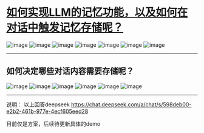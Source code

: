 # [如何实现LLM的记忆功能，以及如何在对话中触发记忆存储呢？](https://github.com/QiYongchuan/MyGitBlog/issues/114)

![image](https://github.com/user-attachments/assets/721a616f-22a5-4bb4-8ade-e76b688b13f1)
![image](https://github.com/user-attachments/assets/bee12415-b956-4bfc-8241-205ab7035637)
![image](https://github.com/user-attachments/assets/2296a21c-d21f-43fe-8aaf-628ab8f2e02d)
![image](https://github.com/user-attachments/assets/cb875963-7d48-49d2-924b-447aab45b292)
![image](https://github.com/user-attachments/assets/8064392c-bb63-422f-8f0b-e5e7891b2ba2)
![image](https://github.com/user-attachments/assets/1ffaeebf-b406-4f54-87bf-fe7dcfc7ad12)
![image](https://github.com/user-attachments/assets/4a0ed97d-d6d6-4866-9d44-a6531466e5be)



---

## 如何决定哪些对话内容需要存储呢？

![image](https://github.com/user-attachments/assets/0fce9d9b-5434-4e90-be48-b57eff39da21)
![image](https://github.com/user-attachments/assets/786959bb-53bb-41d6-bf1a-2aeeb67c4968)
![image](https://github.com/user-attachments/assets/aa4a3a11-e003-48fb-b78a-8f33907c8359)
![image](https://github.com/user-attachments/assets/93934d35-3f53-4e3d-b20c-58328b2c9c5e)
![image](https://github.com/user-attachments/assets/91f15473-2f43-4a12-965f-dbf57b88d1fd)
![image](https://github.com/user-attachments/assets/d0bdffd6-227d-42c6-be88-4e6be40f60b5)


---

说明：
以上回答deepseek https://chat.deepseek.com/a/chat/s/598deb00-e2b2-461b-977e-4ecf605eed28

目前仅是方案，后续待更新具体的demo